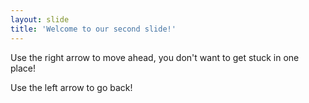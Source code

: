 ```yaml
---
layout: slide
title: 'Welcome to our second slide!'
---
```

Use the right arrow to move ahead, you don't want to get stuck in one place!

Use the left arrow to go back!

